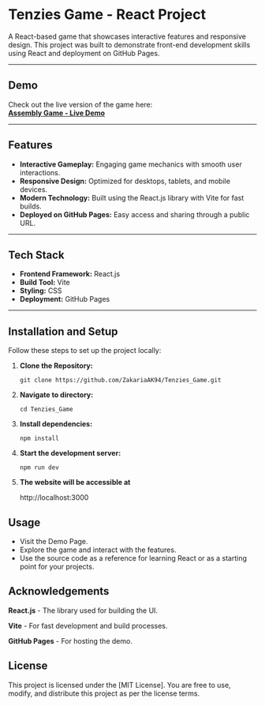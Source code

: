 # Tenzies Game - React Project

A React-based game that showcases interactive features and responsive design. This project was built to demonstrate front-end development skills using React and deployment on GitHub Pages.

---

## Demo

Check out the live version of the game here:  
[**Assembly Game - Live Demo**](https://ZakariaAK94.github.io/Tenzies_Game/)

---

## Features

- **Interactive Gameplay:** Engaging game mechanics with smooth user interactions.
- **Responsive Design:** Optimized for desktops, tablets, and mobile devices.
- **Modern Technology:** Built using the React.js library with Vite for fast builds.
- **Deployed on GitHub Pages:** Easy access and sharing through a public URL.

---

## Tech Stack

- **Frontend Framework:** React.js
- **Build Tool:** Vite
- **Styling:** CSS
- **Deployment:** GitHub Pages

---

## Installation and Setup

Follow these steps to set up the project locally:

1. **Clone the Repository:**
   ```
   git clone https://github.com/ZakariaAK94/Tenzies_Game.git
   ```
2. **Navigate to directory:**
   ```
   cd Tenzies_Game
   ```

3. **Install dependencies:**
   ```
   npm install
   ```

4. **Start the development server:**
   ```
   npm run dev
   ```

5. **The website will be accessible at**

   http://localhost:3000

## Usage

 * Visit the Demo Page.
 * Explore the game and interact with the features.
 * Use the source code as a reference for learning React or as a starting point for your projects.

## Acknowledgements

<p><strong>React.js</strong> - The library used for building the UI.</p>
<p><strong>Vite</strong> - For fast development and build processes.</p>
<p><strong>GitHub Pages</strong> - For hosting the demo.</p>

## License
This project is licensed under the [MIT License]. You are free to use, modify, and distribute this project as per the license terms.
